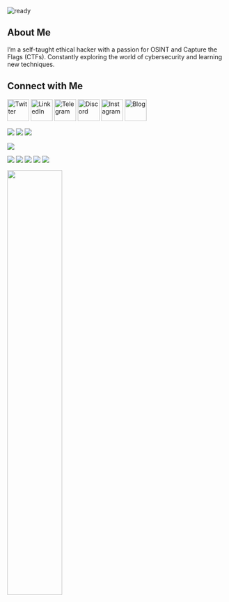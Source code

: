 ![ready](https://github.com/user-attachments/assets/c75845b5-285b-4d11-a68e-374ba04fd8e6)

## About Me
I’m a self-taught ethical hacker with a passion for OSINT and Capture the Flags (CTFs). Constantly exploring the world of cybersecurity and learning new techniques.

## Connect with Me
  <a href="https://x.com/neospl0it"><img src="https://freepnglogo.com/images/all_img/1691832708new-twitter-x-logo-white.png" alt="Twitter" width="50"/></a>
  <a href="https://www.linkedin.com/in/nijithwilson/"><img src="https://cdn-icons-png.flaticon.com/512/174/174857.png" alt="LinkedIn" width="50"/></a>
  <a href="https://t.me/project_entity"><img src="https://upload.wikimedia.org/wikipedia/commons/thumb/8/82/Telegram_logo.svg/2048px-Telegram_logo.svg.png" alt="Telegram" width="50"/></a>
  <a href="https://discord.gg/YSBfz3JnNE"><img src="https://static-00.iconduck.com/assets.00/discord-icon-2048x2048-nnt62s2u.png" alt="Discord" width="50"/></a>
  <a href="https://instagram.com/neosploit"><img src="https://upload.wikimedia.org/wikipedia/commons/thumb/a/a5/Instagram_icon.png/2048px-Instagram_icon.png" alt="Instagram" width="50"/></a>
  <a href="https://neospl0it.github.io/"><img src="https://pbs.twimg.com/profile_images/1831738105209946112/L5BZqOJG_400x400.jpg" alt="Blog" width="50"/></a>

  ![](https://komarev.com/ghpvc/?username=neospl0it&color=6aa6f8)
  <img  src="https://custom-icon-badges.herokuapp.com/chrome-web-store/rating/ogffaloegjglncjfehdfplabnoondfjo?logo=thumbsup&logoColor=white"/></a>
  <img  src="https://custom-icon-badges.herokuapp.com/badge/dynamic/json?logo=graph&logoColor=fff&color=blue&label=total%20contributions&query=%24.totalContributions&url=https%3A%2F%2Fgithub-readme-streak-stats.herokuapp.com%2F%3Fuser%3Dneospl0it%26type%3Djson"/></a>
 <br>


 ![](https://github-profile-trophy.vercel.app/?username=neospl0it&no-bg=true&no-frame=true)

 ![](http://github-profile-summary-cards.vercel.app/api/cards/profile-details?username=neospl0it&theme=transparent)
 ![](http://github-profile-summary-cards.vercel.app/api/cards/repos-per-language?username=neospl0it&theme=transparent) ![](http://github-profile-summary-cards.vercel.app/api/cards/most-commit-language?username=neospl0it&theme=transparent)
 ![](http://github-profile-summary-cards.vercel.app/api/cards/stats?username=neospl0it&theme=transparent) ![](http://github-profile-summary-cards.vercel.app/api/cards/productive-time?username=neospl0it&theme=transparent&utcOffset=8)

<img height="50%" width="auto" src="https://github-readme-stats.vercel.app/api?username=neospl0it&show_icons=true&count_private=true&theme=blue&hide_border=true&hide=issues,contribs&bg_color=00000000">



